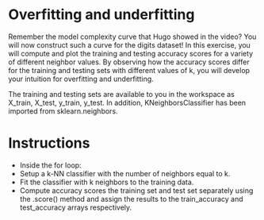 # Overfitting and underfitting
Remember the model complexity curve that Hugo showed in the video? You will now construct such a curve for the digits dataset! In this exercise, you will compute and plot the training and testing accuracy scores for a variety of different neighbor values. By observing how the accuracy scores differ for the training and testing sets with different values of k, you will develop your intuition for overfitting and underfitting.

The training and testing sets are available to you in the workspace as X_train, X_test, y_train, y_test. In addition, KNeighborsClassifier has been imported from sklearn.neighbors.

# Instructions
- Inside the for loop:
- Setup a k-NN classifier with the number of neighbors equal to k.
- Fit the classifier with k neighbors to the training data.
- Compute accuracy scores the training set and test set separately using the .score() method and assign the results to the train_accuracy and test_accuracy arrays respectively.

